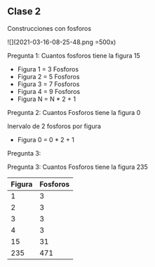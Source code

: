 ## Clase 2

Construcciones con fosforos

![](2021-03-16-08-25-48.png =500x)

Pregunta 1: Cuantos fosforos tiene la figura 15
* Figura 1 = 3 Fosforos
* Figura 2 = 5 Fosforos
* Figura 3 = 7 Fosforos
* Figura 4 = 9 Fosforos
* Figura N = N * 2 + 1

Pregunta 2: Cuantos Fosforos tiene la figura 0

Inervalo de 2 fosforos por figura

* Figura 0 = 0 * 2 + 1

Pregunta 3: 

Pregunta 3: Cuantos Fosforos tiene la figura 235

| Figura | Fosforos |
| ------ | -------- |
| 1      | 3        |
| 2      | 3        |
| 3      | 3        |
| 4      | 3        |
| 15     | 31       |
| 235    | 471      |
